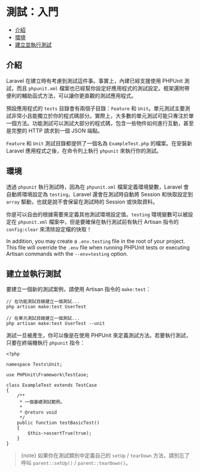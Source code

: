 # 測試：入門

- [介紹](#introduction)
- [環境](#environment)
- [建立並執行測試](#creating-and-running-tests)

<a name="introduction"></a>
## 介紹

Laravel 在建立時有考慮到測試這件事。事實上，內建已經支援使用 PHPUnit 測試，而且 `phpunit.xml` 檔案也已經幫你設定好應用程式的測試設定。框架還附帶便利的輔助函式方法，可以讓你更直觀的測試應用程式。

預設應用程式的 `tests` 目錄會有兩個子目錄：`Feature` 和 `Unit`。單元測試主要測試非常小且能獨立於你的程式碼部分。實際上，大多數的單元測試可能只專注於單一個方法。功能測試可以測試大部分的程式碼，包含一些物件如何進行互動，甚至是完整的 HTTP 請求到一個 JSON 端點。

`Feature` 和 `Unit` 測試目錄都提供了一個名為 `ExampleTest.php` 的檔案。在安裝新 Laravel 應用程式之後，在命令列上執行 `phpunit` 來執行你的測試。

<a name="environment"></a>
## 環境

透過 `phpunit` 執行測試時，因為在 `phpunit.xml` 檔案定義環境變數，Laravel 會自動將環境設定為 `testing`。Laravel 還會在測試時自動將 Session 和快取設定到 `array` 驅動，也就是說不會保留在測試時的 Session 或快取資料。


你是可以自由的根據需要來定義其他測試環境設定值。`testing` 環境變數可以被設定在 `phpunit.xml` 檔案中，但是要確保在執行測試前有執行 Artisan 指令的 `config:clear` 來清除設定檔的快取！

In addition, you may create a `.env.testing` file in the root of your project. This file will override the `.env` file when running PHPUnit tests or executing Artisan commands with the `--env=testing` option.

<a name="creating-and-running-tests"></a>
## 建立並執行測試

要建立一個新的測試案例，請使用 Artisan 指令的 `make:test`：

    // 在功能測試目錄建立一個測試...
    php artisan make:test UserTest

    // 在單元測試目錄建立一個測試...
    php artisan make:test UserTest --unit

測試一旦被產生，你可以像是在使用 PHPUnit 來定義測試方法。若要執行測試，只要在終端機執行 `phpunit` 指令：

    <?php

    namespace Tests\Unit;

    use PHPUnit\Framework\TestCase;

    class ExampleTest extends TestCase
    {
        /**
         * 一個基礎測試範例。
         *
         * @return void
         */
        public function testBasicTest()
        {
            $this->assertTrue(true);
        }
    }
   
> {note} 如果你在測試類別中定義自己的 `setUp` / `tearDown` 方法，請別忘了呼叫 `parent::setUp()` / `parent::tearDown()`。
